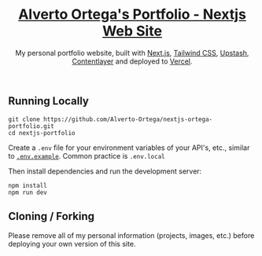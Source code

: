 <div align="center">
    <a href="https://chronark.com"><h1 align="center">Alverto Ortega's Portfolio - Nextjs Web Site</h1></a>

My personal portfolio website, built with [Next.js](https://nextjs.org/), [Tailwind CSS](https://tailwindcss.com/), [Upstash](https://upstash.com?ref=chronark.com), [Contentlayer](https://www.contentlayer.dev/) and deployed to [Vercel](https://vercel.com/).

</div>

<br/>



## Running Locally


```sh-session
git clone https://github.com/Alverto-Ortega/nextjs-ortega-portfolio.git
cd nextjs-portfolio
```


Create a `.env` file for your environment variables of your API's, etc., similar to [`.env.example`](https://github.com/chronark/chronark.com/blob/main/.env.example). Common practice is `.env.local`

Then install dependencies and run the development server:
```sh-session
npm install
npm run dev
```


## Cloning / Forking

Please remove all of my personal information (projects, images, etc.) before deploying your own version of this site.
